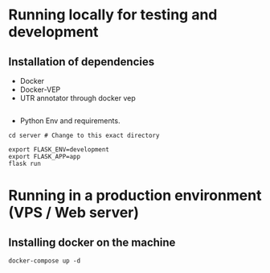 # Running locally for testing and development

## Installation of dependencies 

- Docker
- Docker-VEP 
- UTR annotator through docker vep
```{bash}

```
- Python Env and requirements. 

```{bash}
cd server # Change to this exact directory

export FLASK_ENV=development 
export FLASK_APP=app 
flask run 
```
# Running in a production environment (VPS / Web server)

## Installing docker on the machine

```{bash}
docker-compose up -d 
```